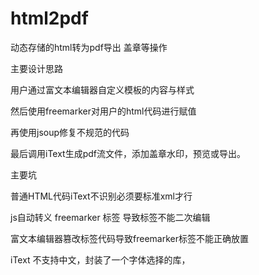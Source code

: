 # html2pdf
动态存储的html转为pdf导出 盖章等操作

主要设计思路

用户通过富文本编辑器自定义模板的内容与样式

然后使用freemarker对用户的html代码进行赋值

再使用jsoup修复不规范的代码

最后调用iText生成pdf流文件，添加盖章水印，预览或导出。

主要坑

普通HTML代码iText不识别必须要标准xml才行

js自动转义 freemarker 标签 导致标签不能二次编辑

富文本编辑器篡改标签代码导致freemarker标签不能正确放置

iText 不支持中文，封装了一个字体选择的库，
